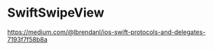 SwiftSwipeView
==============
https://medium.com/@lbrendanl/ios-swift-protocols-and-delegates-7193f7f58b8a

